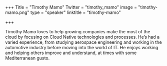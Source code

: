 +++
Title = "Timothy Mamo"
Twitter = "timothy_mamo"
image = "timothy-mamo.png"
type = "speaker"
linktitle = "timothy-mamo"

+++


Timothy Mamo loves to help growing companies make the most of the cloud by focusing on Cloud Native technologies and processes. He’s had a varied experience, from studying aerospace engineering and working in the automotive industry before moving into the world of IT. He enjoys working and helping others improve and understand, at times with some Mediterranean gusto.
